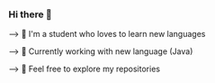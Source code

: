 ### Hi there 👋

--> 🏮 I'm a student who loves to learn new languages

--> 🏮 Currently working with new language (Java)

--> 🏮 Feel free to explore my repositories

